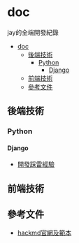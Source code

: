 # doc
jay的全端開發紀錄

- [doc](#doc)
  - [後端技術](#後端技術)
    - [Python](#python)
      - [Django](#django)
  - [前端技術](#前端技術)
  - [參考文件](#參考文件)

## 後端技術
### Python
#### Django
- [開發踩雷經驗](./backend/django/problem.md)
<!-- ### Java -->
<!-- #### Spring -->
## 前端技術
###




## 參考文件
- [hackmd官網及範本](https://hackmd.io/)